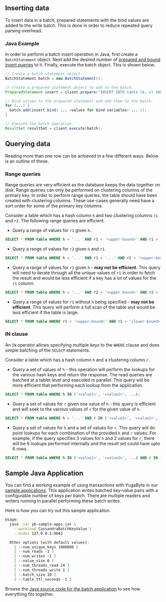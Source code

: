 

## Inserting data

To insert data in a batch, prepared statements with the bind values are added to the write batch. This is done in order to reduce repeated query parsing overhead.

### Java Example

In order to perform a batch insert operation in Java, first create a `BatchStatement` object. Next add the desired number of [prepared and bound insert queries](/develop/how-to/prepare-bind/) to it. Finally, execute the batch object. This is shown below.

```{.java .copy}
// Create a batch statement object.
BatchStatement batch = new BatchStatement();

// Create a prepared statement object to add to the batch.
PreparedStatement insert = client.prepare("INSERT INTO table (k, v) VALUES (?, ?);");

// Bind values to the prepared statement and add them to the batch.
for (...) {
  batch.add(insert.bind( ... <values for bind variables> ... ));
}

// Execute the batch operation.
ResultSet resultSet = client.execute(batch);
```

## Querying data

Reading more than one row can be achieved in a few different ways. Below is an outline of these.

### Range queries

Range queries are very efficient as the database keeps the data together on disk. Range queries can only be performed on clustering columns of the primary key. In order to perform range queries, the table should have been created with clustering columns. These use-cases generally need have a sort order for some of the primary key columns.

Consider a table which has a hash column `h` and two clustering columns `r1` and `r2`. The following range queries are efficient.

- Query a range of values for `r1` given `h`.

```{.sql .copy}
SELECT * FROM table WHERE h = '...' AND r1 < '<upper-bound>' AND r1 > '<lower-bound>';
```

- Query a range of values for `r2` given `h` and `r1`.

```{.sql .copy}
SELECT * FROM table WHERE h = '...' AND r1 = '...' AND r2 < '<upper-bound>' AND r2 > '<lower-bound>';
```

- Query a range of values for `r2` given `h` - **may not be efficient**. This query will need to iterate through all the unique values of `r1` in order to fetch the result and would be less efficient if a key has a lot of values for the `r1` column.

```{.sql .copy}
SELECT * FROM table WHERE h = '...' AND r2 < '<upper-bound>' AND r2 > '<lower-bound>';
```

- Query a range of values for `r1` without `h` being specified - **may not be efficient**. This query will perform a full scan of the table and would be less efficient if the table is large.

```{.sql .copy}
SELECT * FROM table WHERE r1 < '<upper-bound>' AND r1 > '<lower-bound>';
```



### IN clause

An `IN` operator allows specifying multiple keys to the `WHERE` clause and does simple batching of the `SELECT` statements.

Consider a table which has a hash column `h` and a clustering column `r`.

- Query a set of values of `h` - this operation will perform the lookups for the various hash keys and return the response. The read queries are batched at a tablet level and executed in parallel. This query will be more efficient that performing each lookup from the application.

```{.sql .copy}
SELECT * FROM table WHERE h IN ('<value1>', '<value2>', ...);
```

- Query a set of values for `r` given one value of `h` - this query is efficient and will seek to the various values of `r` for the given value of `h`.

```{.sql .copy}
SELECT * FROM table WHERE h = '...' AND r IN ('<value1>', '<value2>', ...);
```

- Query a set of values for `h` and a set of values for `r`. This query will do point lookups for each combination of the provided `h` and `r` values. For example, if the query specifies 3 values for `h` and 2 values for `r`, there will be 6 lookups performed internally and the result set could have upto 6 rows. 

```{.sql .copy}
SELECT * FROM table WHERE h IN ('<value1>', '<value2>', ...) AND r IN ('<value1>', '<value2>', ...);
```


## Sample Java Application

You can find a working example of using transactions with YugaByte in our [sample applications](http://localhost:1313/quick-start/run-sample-apps/). This application writes batched key-value pairs with a configurable number of keys per batch. There are multiple readers and writers running in parallel performing these batch writes.

Here is how you can try out this sample application.

```sh
Usage:
  java -jar yb-sample-apps.jar \
    --workload CassandraBatchKeyValue \
    --nodes 127.0.0.1:9042

  Other options (with default values):
    [ --num_unique_keys 1000000 ]
    [ --num_reads -1 ]
    [ --num_writes -1 ]
    [ --value_size 0 ]
    [ --num_threads_read 24 ]
    [ --num_threads_write 2 ]
    [ --batch_size 10 ]
    [ --table_ttl_seconds -1 ]
```


Browse the [Java source code for the batch application](https://github.com/YugaByte/yugabyte-db/blob/master/java/yb-loadtester/src/main/java/com/yugabyte/sample/apps/CassandraBatchKeyValue.java) to see how everything fits together.
